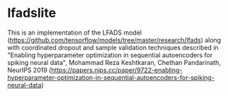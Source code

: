 lfadslite
============

This is an implementation of the LFADS model (https://github.com/tensorflow/models/tree/master/research/lfads) along with coordinated dropout and sample validation techniques described in "Enabling hyperparameter optimization in sequential autoencoders for spiking neural data", Mohammad Reza Keshtkaran, Chethan Pandarinath, NeurIPS 2019 (https://papers.nips.cc/paper/9722-enabling-hyperparameter-optimization-in-sequential-autoencoders-for-spiking-neural-data)
